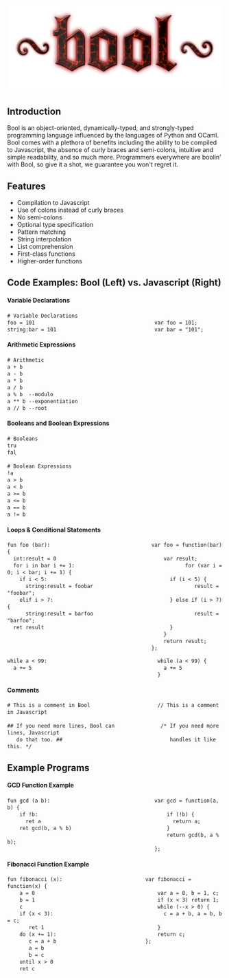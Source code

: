 ![Bool Logo](images/bool.png)
## Introduction
Bool is an object-oriented, dynamically-typed, and strongly-typed programming language influenced by the languages of Python and OCaml. Bool comes with a plethora of benefits including the ability to be compiled to Javascript, the absence of curly braces and semi-colons, intuitive and simple readability, and so much more. Programmers everywhere are boolin' with Bool, so give it a shot, we guarantee you won't regret it.

## Features
- Compilation to Javascript
- Use of colons instead of curly braces
- No semi-colons
- Optional type specification
- Pattern matching
- String interpolation
- List comprehension
- First-class functions
- Higher-order functions

## Code Examples: Bool (Left) vs. Javascript (Right)
#### Variable Declarations
````
# Variable Declarations
foo = 101                                       var foo = 101;
string:bar = 101                                var bar = "101";
````
#### Arithmetic Expressions
````
# Arithmetic
a + b
a - b
a * b
a / b
a % b  --modulo
a ** b --exponentiation
a // b --root
````
#### Booleans and Boolean Expressions
````
# Booleans
tru
fal

# Boolean Expressions
!a
a > b
a < b
a >= b
a <= b
a == b
a != b
````
#### Loops & Conditional Statements
````
fun foo (bar):                                 var foo = function(bar) {
  int:result = 0                                   var result;
  for i in bar i += 1:                                    for (var i = 0; i < bar; i += 1) {
    if i < 5:                                        if (i < 5) {
      string:result = foobar                                 result = "foobar";
    elif i > 7:                                      } else if (i > 7) {
      string:result = barfoo                                 result = "barfoo";
  ret result                                         }
                                                   }
                                                   return result;
                                               };
````
````
while a < 99:                                    while (a < 99) {
  a += 5                                           a += 5
                                                 }
````
#### Comments
````
# This is a comment in Bool                      // This is a comment in Javascript

## If you need more lines, Bool can               /* If you need more lines, Javascript
   do that too. ##                                   handles it like this. */
````
## Example Programs

#### GCD Function Example
````
fun gcd (a b):                                  var gcd = function(a, b) {
    if !b:                                          if (!b) {
      ret a                                           return a;
    ret gcd(b, a % b)                               }
                                                    return gcd(b, a % b);
                                                };
````
#### Fibonacci Function Example
````
fun fibonacci (x):                           var fibonacci = function(x) {
    a = 0                                        var a = 0, b = 1, c;
    b = 1                                        if (x < 3) return 1;
    c                                            while (--x > 0) {
    if (x < 3):                                    c = a + b, a = b, b = c;
       ret 1                                     }
    do (x += 1):                                 return c;
       c = a + b                             };
       a = b
       b = c
    until x > 0
    ret c
````
